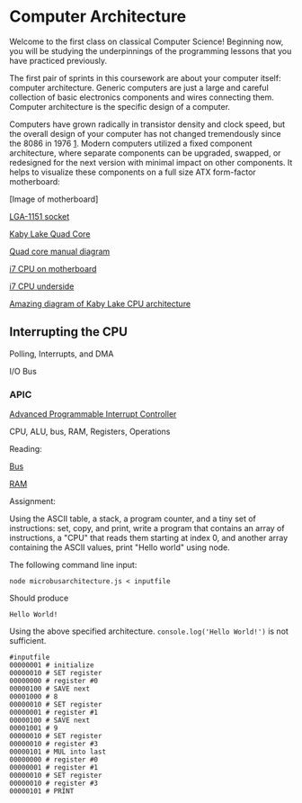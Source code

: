 # Computer Architecture

Welcome to the first class on classical Computer Science! Beginning now, you will be studying the underpinnings of the programming lessons that you have practiced previously.

The first pair of sprints in this coursework are about your computer itself: computer architecture. Generic computers are just a large and careful collection of basic electronics components and wires connecting them. Computer architecture is the specific design of a computer.

Computers have grown radically in transistor density and clock speed, but the overall design of your computer has not changed tremendously since the 8086 in 1976 [1](https://en.wikipedia.org/wiki/X86). Modern computers utilized a fixed component architecture, where separate components can be upgraded, swapped, or redesigned for the next version with minimal impact on other components. It helps to visualize these components on a full size ATX form-factor motherboard:

[Image of motherboard]

[LGA-1151 socket](https://en.wikichip.org/wiki/File:FCLGA-1151.svg)

[Kaby Lake Quad Core](https://en.wikichip.org/w/images/thumb/d/dc/kaby_lake_%28quad_core%29_%28annotated%29.png/800px-kaby_lake_%28quad_core%29_%28annotated%29.png)

[Quad core manual diagram](https://en.wikichip.org/w/images/thumb/d/dc/kaby_lake_%28quad_core%29_%28annotated%29.png/800px-kaby_lake_%28quad_core%29_%28annotated%29.png)

[i7 CPU on motherboard](https://commons.wikimedia.org/wiki/File:Intel_i7_4770_CPU_on_an_ASUS_Gryphon_Z87_uATX_motherboard.jpg)

[i7 CPU underside](https://upload.wikimedia.org/wikipedia/commons/c/c9/Core_i7_bottom.png)

[Amazing diagram of Kaby Lake CPU architecture](https://en.wikichip.org/wiki/intel/microarchitectures/kaby_lake)

## Interrupting the CPU

Polling, Interrupts, and DMA

I/O Bus

### APIC
[Advanced Programmable Interrupt Controller](https://en.wikipedia.org/wiki/Advanced_Programmable_Interrupt_Controller)

CPU, ALU, bus, RAM, Registers, Operations

Reading:

[Bus](https://en.wikipedia.org/wiki/Bus_(computing))

[RAM](https://en.wikipedia.org/wiki/Random-access_memory)

Assignment:

Using the ASCII table, a stack, a program counter, and a tiny set of instructions: set, copy, and print, write a program that contains an array of instructions, a "CPU" that reads them starting at index 0, and another array containing the ASCII values, print "Hello world" using node.

The following command line input:

    node microbusarchitecture.js < inputfile

Should produce

    Hello World!

Using the above specified architecture. `console.log('Hello World!')` is not sufficient.

    #inputfile
    00000001 # initialize
    00000010 # SET register
    00000000 # register #0
    00000100 # SAVE next
    00001000 # 8
    00000010 # SET register
    00000001 # register #1
    00000100 # SAVE next
    00001001 # 9
    00000010 # SET register
    00000010 # register #3
    00000101 # MUL into last
    00000000 # register #0
    00000001 # register #1
    00000010 # SET register
    00000010 # register #3
    00000101 # PRINT



